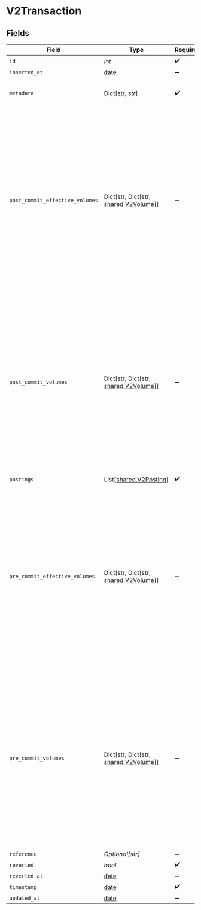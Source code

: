 # V2Transaction


## Fields

| Field                                                                                                                                          | Type                                                                                                                                           | Required                                                                                                                                       | Description                                                                                                                                    | Example                                                                                                                                        |
| ---------------------------------------------------------------------------------------------------------------------------------------------- | ---------------------------------------------------------------------------------------------------------------------------------------------- | ---------------------------------------------------------------------------------------------------------------------------------------------- | ---------------------------------------------------------------------------------------------------------------------------------------------- | ---------------------------------------------------------------------------------------------------------------------------------------------- |
| `id`                                                                                                                                           | *int*                                                                                                                                          | :heavy_check_mark:                                                                                                                             | N/A                                                                                                                                            |                                                                                                                                                |
| `inserted_at`                                                                                                                                  | [date](https://docs.python.org/3/library/datetime.html#date-objects)                                                                           | :heavy_minus_sign:                                                                                                                             | N/A                                                                                                                                            |                                                                                                                                                |
| `metadata`                                                                                                                                     | Dict[str, *str*]                                                                                                                               | :heavy_check_mark:                                                                                                                             | N/A                                                                                                                                            | {<br/>"admin": "true"<br/>}                                                                                                                    |
| `post_commit_effective_volumes`                                                                                                                | Dict[str, Dict[str, [shared.V2Volume](../../models/shared/v2volume.md)]]                                                                       | :heavy_minus_sign:                                                                                                                             | N/A                                                                                                                                            | {<br/>"orders:1": {<br/>"USD": {<br/>"input": 100,<br/>"output": 10,<br/>"balance": 90<br/>}<br/>},<br/>"orders:2": {<br/>"USD": {<br/>"input": 100,<br/>"output": 10,<br/>"balance": 90<br/>}<br/>}<br/>} |
| `post_commit_volumes`                                                                                                                          | Dict[str, Dict[str, [shared.V2Volume](../../models/shared/v2volume.md)]]                                                                       | :heavy_minus_sign:                                                                                                                             | N/A                                                                                                                                            | {<br/>"orders:1": {<br/>"USD": {<br/>"input": 100,<br/>"output": 10,<br/>"balance": 90<br/>}<br/>},<br/>"orders:2": {<br/>"USD": {<br/>"input": 100,<br/>"output": 10,<br/>"balance": 90<br/>}<br/>}<br/>} |
| `postings`                                                                                                                                     | List[[shared.V2Posting](../../models/shared/v2posting.md)]                                                                                     | :heavy_check_mark:                                                                                                                             | N/A                                                                                                                                            |                                                                                                                                                |
| `pre_commit_effective_volumes`                                                                                                                 | Dict[str, Dict[str, [shared.V2Volume](../../models/shared/v2volume.md)]]                                                                       | :heavy_minus_sign:                                                                                                                             | N/A                                                                                                                                            | {<br/>"orders:1": {<br/>"USD": {<br/>"input": 100,<br/>"output": 10,<br/>"balance": 90<br/>}<br/>},<br/>"orders:2": {<br/>"USD": {<br/>"input": 100,<br/>"output": 10,<br/>"balance": 90<br/>}<br/>}<br/>} |
| `pre_commit_volumes`                                                                                                                           | Dict[str, Dict[str, [shared.V2Volume](../../models/shared/v2volume.md)]]                                                                       | :heavy_minus_sign:                                                                                                                             | N/A                                                                                                                                            | {<br/>"orders:1": {<br/>"USD": {<br/>"input": 100,<br/>"output": 10,<br/>"balance": 90<br/>}<br/>},<br/>"orders:2": {<br/>"USD": {<br/>"input": 100,<br/>"output": 10,<br/>"balance": 90<br/>}<br/>}<br/>} |
| `reference`                                                                                                                                    | *Optional[str]*                                                                                                                                | :heavy_minus_sign:                                                                                                                             | N/A                                                                                                                                            | ref:001                                                                                                                                        |
| `reverted`                                                                                                                                     | *bool*                                                                                                                                         | :heavy_check_mark:                                                                                                                             | N/A                                                                                                                                            |                                                                                                                                                |
| `reverted_at`                                                                                                                                  | [date](https://docs.python.org/3/library/datetime.html#date-objects)                                                                           | :heavy_minus_sign:                                                                                                                             | N/A                                                                                                                                            |                                                                                                                                                |
| `timestamp`                                                                                                                                    | [date](https://docs.python.org/3/library/datetime.html#date-objects)                                                                           | :heavy_check_mark:                                                                                                                             | N/A                                                                                                                                            |                                                                                                                                                |
| `updated_at`                                                                                                                                   | [date](https://docs.python.org/3/library/datetime.html#date-objects)                                                                           | :heavy_minus_sign:                                                                                                                             | N/A                                                                                                                                            |                                                                                                                                                |